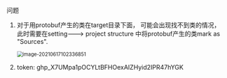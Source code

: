 问题
1. 对于用protobuf产生的类在target目录下面， 可能会出现找不到类的情况， 此时需要在setting---> project structure 中将protobuf产生的类mark as "Sources".

   <img src="C:\Users\Administrator\AppData\Roaming\Typora\typora-user-images\image-20210617102336851.png" alt="image-20210617102336851" style="zoom:80%;" />

2. token:  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

